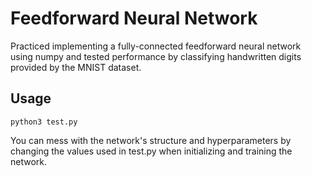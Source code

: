 # Feedforward Neural Network

Practiced implementing a fully-connected feedforward neural network using numpy
and tested performance by classifying handwritten digits provided by the MNIST
dataset.

## Usage
```
python3 test.py
```
You can mess with the network's structure and hyperparameters by changing the
values used in test.py when initializing and training the network.
